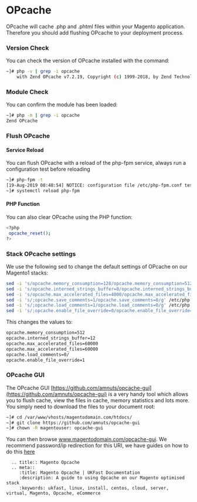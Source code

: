 # OPcache

OPcache will cache .php and .phtml files within your Magento application. Therefore you should add flushing OPcache to your deployment process.

### Version Check
You can check the version of OPcache installed with the command:

```bash
~]# php -v | grep -i opcache
    with Zend OPcache v7.2.19, Copyright (c) 1999-2018, by Zend Technologies
```

### Module Check
You can confirm the module has been loaded:

```bash
~]# php -m | grep -i opcache
Zend OPcache
```

### Flush OPcache
#### Service Reload
You can flush OPcache with a reload of the php-fpm service, always run a configuration test before reloading

```bash
~]# php-fpm -t
[19-Aug-2019 08:48:54] NOTICE: configuration file /etc/php-fpm.conf test is successful
~]# systemctl reload php-fpm
```

#### PHP Function
You can also clear OPcache using the PHP function:

```bash
<?php
 opcache_reset();
?>
```

### Stack OPcache settings
We use the following sed to change the default settings of OPcache on our Magento1 stacks:

```bash
sed -i 's/opcache.memory_consumption=128/opcache.memory_consumption=512/g' /etc/php.d/*opcache.ini
sed -i 's/opcache.interned_strings_buffer=8/opcache.interned_strings_buffer=12/g' /etc/php.d/*opcache.ini
sed -i 's/opcache.max_accelerated_files=4000/opcache.max_accelerated_files=60000/g' /etc/php.d/*opcache.ini
sed -i 's/;opcache.save_comments=1/opcache.save_comments=0/g' /etc/php.d/*opcache.ini
sed -i 's/;opcache.load_comments=1/opcache.load_comments=0/g' /etc/php.d/*opcache.ini
sed -i 's/;opcache.enable_file_override=0/opcache.enable_file_override=1/g' /etc/php.d/*opcache.ini
```

This changes the values to:

```bash
opcache.memory_consumption=512
opcache.interned_strings_buffer=12
opcache.max_accelerated_files=60000
opcache.max_accelerated_files=60000
opcache.load_comments=0/
opcache.enable_file_override=1
```

### OPcache GUI
The OPcache GUI [https://github.com/amnuts/opcache-gui](https://github.com/amnuts/opcache-gui) is a very handy tool which allows you to flush cache, view the files in cache, memory statistics and lots more. You simply need to download the files to your document root:

```bash
~]# cd /var/www/vhosts/magentodomain.com/htdocs/
~]# git clone https://github.com/amnuts/opcache-gui
~]# chown -R magentouser: opcache-gui
```

You can then browse www.magentodomain.com/opcache-gui. We recommend password/ip redirection for this URI, we have guides on how to do this [here](/ecommercestacks/magento/magento1/restrictfilefolder)

```eval_rst
  .. title:: Magento Opcache
  .. meta::
     :title: Magento Opcache | UKFast Documentation
     :description: A guide to using Opcache on our Magento optimised stack
     :keywords: ukfast, linux, install, centos, cloud, server, virtual, Magento, Opcache, eCommerce
```
